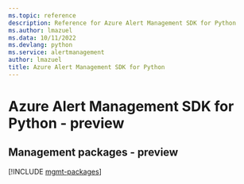 ```yaml
---
ms.topic: reference
description: Reference for Azure Alert Management SDK for Python
ms.author: lmazuel
ms.data: 10/11/2022
ms.devlang: python
ms.service: alertmanagement
author: lmazuel
title: Azure Alert Management SDK for Python
---
```

# Azure Alert Management SDK for Python - preview

## Management packages - preview
[!INCLUDE [mgmt-packages](alert-management-mgmt-index.md)]